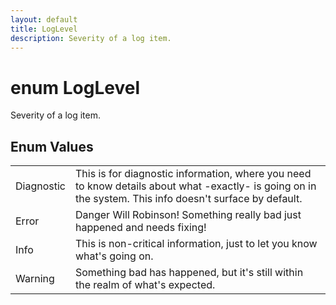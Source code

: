 ```yaml
---
layout: default
title: LogLevel
description: Severity of a log item.
---
```

# enum LogLevel

Severity of a log item.




## Enum Values

|  |  |
|--|--|
|Diagnostic|This is for diagnostic information, where you need to know details about what -exactly- is going on in the system. This info doesn't surface by default.|
|Error|Danger Will Robinson! Something really bad just happened and needs fixing!|
|Info|This is non-critical information, just to let you know what's going on.|
|Warning|Something bad has happened, but it's still within the realm of what's expected.|


